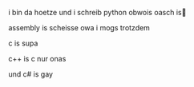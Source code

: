 i bin da hoetze
und i schreib python obwois oasch is🥰

assembly is scheisse owa i mogs trotzdem

c is supa

c++ is c nur onas

und c# is gay

<!---
flixflexxa/flixflexxa is a ✨ special ✨ repository because its `README.md` (this file) appears on your GitHub profile.
You can click the Preview link to take a look at your changes.
--->
